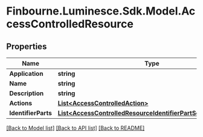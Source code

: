 # Finbourne.Luminesce.Sdk.Model.AccessControlledResource

## Properties

Name | Type | Description | Notes
------------ | ------------- | ------------- | -------------
**Application** | **string** |  | [optional] 
**Name** | **string** |  | [optional] 
**Description** | **string** |  | [optional] 
**Actions** | [**List&lt;AccessControlledAction&gt;**](AccessControlledAction.md) |  | [optional] 
**IdentifierParts** | [**List&lt;AccessControlledResourceIdentifierPartSchemaAttribute&gt;**](AccessControlledResourceIdentifierPartSchemaAttribute.md) |  | [optional] 

[[Back to Model list]](../README.md#documentation-for-models) [[Back to API list]](../README.md#documentation-for-api-endpoints) [[Back to README]](../README.md)

